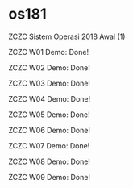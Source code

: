 # os181
ZCZC Sistem Operasi 2018 Awal (1)

ZCZC W01 Demo: Done!

ZCZC W02 Demo: Done!

ZCZC W03 Demo: Done!

ZCZC W04 Demo: Done!

ZCZC W05 Demo: Done!

ZCZC W06 Demo: Done!

ZCZC W07 Demo: Done!

ZCZC W08 Demo: Done!

ZCZC W09 Demo: Done!
